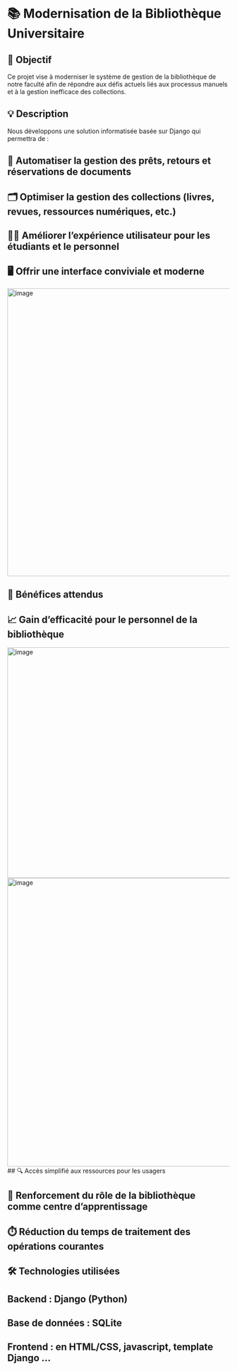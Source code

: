 # 📚 Modernisation de la Bibliothèque Universitaire
## 🎯 Objectif
Ce projet vise à moderniser le système de gestion de la bibliothèque de notre faculté afin de répondre aux défis actuels liés aux processus manuels et à la gestion inefficace des collections.

## 💡 Description
Nous développons une solution informatisée basée sur Django qui permettra de :

## 📖 Automatiser la gestion des prêts, retours et réservations de documents

## 🗂️ Optimiser la gestion des collections (livres, revues, ressources numériques, etc.)

## 👩‍🎓 Améliorer l’expérience utilisateur pour les étudiants et le personnel

## 🖥️ Offrir une interface conviviale et moderne
<img width="953" height="650" alt="image" src="https://github.com/user-attachments/assets/c348ad2c-1f76-4051-b98d-0c56c703e575" />

## 🧩 Bénéfices attendus
## 📈 Gain d’efficacité pour le personnel de la bibliothèque
<img width="1124" height="521" alt="image" src="https://github.com/user-attachments/assets/3cfbf713-f211-47ab-af15-8bcd39d01c07" />
<img width="925" height="652" alt="image" src="https://github.com/user-attachments/assets/cb3a0c3a-e103-4136-9526-c49b1201df6c" />
## 🔍 Accès simplifié aux ressources pour les usagers

## 🧠 Renforcement du rôle de la bibliothèque comme centre d’apprentissage

## ⏱️ Réduction du temps de traitement des opérations courantes

## 🛠️ Technologies utilisées
## Backend : Django (Python)

## Base de données : SQLite 

## Frontend :  en HTML/CSS, javascript, template Django ...


